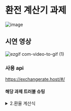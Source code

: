 # 환전 계산기 과제

![image](https://user-images.githubusercontent.com/108774881/217484659-17578798-aba1-4f87-b3cf-57d4bcca2e8d.png)

## 시연 영상

![ezgif com-video-to-gif (1)](https://user-images.githubusercontent.com/108774881/217489257-8dfe3432-f8ac-4c1e-b2e1-06eaae562ec0.gif)

###  사용 api
https://exchangerate.host/#/
#### 해당 과제 트러블 슈팅
<details>
<summary>2.환율 계산식</summary>
<div markdown="1">
  

|관련사항| 내용  |
|--------|----------|
|문제|  api에서 제공되는 환율은 USD 를 base 로 환율을 제공해주는데 USD 가 아닌 다른 나라와 다른나라의 통화를 환전하기 위해선 계산 식이 필요했다. |
|해결과정 설명|-해결방안- 환율 계산식이 어떻게 적용 되는지 직접 써보면서 파악 (USD 달러 / 해당 나라의 환율) * 다른 나라의 환율 을 계산하게 되면 환전 계산이 적용되는것을 알았고 코드에 도입시켜 해결하였습니다.|
|과정1 | ![개선사항](![image](https://user-images.githubusercontent.com/108774881/217561326-c6796012-14ee-4ea7-a3e6-f10b5239371a.png)|


</div>
</details>
